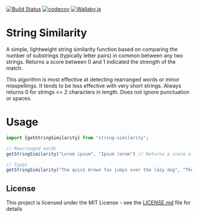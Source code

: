 [![Build Status](https://travis-ci.org/stephenjjbrown/string-similarity-js.png?branch=master)](https://travis-ci.org/stephenjjbrown/string-similarity-js)
[![codecov](https://codecov.io/gh/stephenjjbrown/string-similarity-js/branch/master/graph/badge.svg)](https://codecov.io/gh/stephenjjbrown/string-similarity-js)
[![Wallaby.js](https://img.shields.io/badge/wallaby.js-configured-green.svg)](https://wallabyjs.com)

# String Similarity

A simple, lightweight string similarity function based on comparing the number of substrings (typically letter pairs) in common between any two strings. Returns a score between 0 and 1 indicated the strength of the match.

This algorithm is most effective at detecting rearranged words or minor misspellings. It tends to be less effective with very short strings. Always returns 0 for strings <= 2 characters in length. Does not ignore punctuation or spaces.

# Usage

```typescript
import {getStringSimilarity} from "string-similarity";

// Rearranged words
getStringSimilarity("Lorem ipsum", "Ipsum lorem") // Returns a score of 0.9

// Typos
getStringSimilarity("The quick brown fox jumps over the lazy dog", "The quck brwn fox jumps over the lazy dog") // Returns ~0.92

```

## License

This project is licensed under the MIT License - see the [LICENSE.md](LICENSE.md) file for details